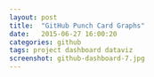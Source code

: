 ```yaml
---
layout: post
title:  "GitHub Punch Card Graphs"
date:   2015-06-27 16:00:20
categories: github
tags: project dashboard dataviz
screenshot: github-dashboard-7.jpg
---
```

